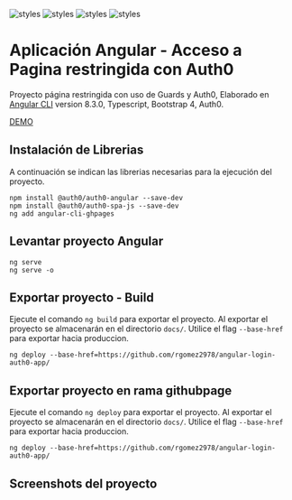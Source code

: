 ![styles](https://img.shields.io/badge/Angular-DD0031?style=for-the-badge&logo=angular&logoColor=white)
![styles](https://img.shields.io/badge/TypeScript-007ACC?style=for-the-badge&logo=typescript&logoColor=white)
![styles](https://img.shields.io/badge/Bootstrap-563D7C?style=for-the-badge&logo=bootstrap&logoColor=white)
![styles](https://img.shields.io/badge/Auth0-gray?style=for-the-badge&logo=json&logoColor=white)

# Aplicación Angular - Acceso a Pagina restringida con Auth0 

Proyecto página restringida con uso de Guards y Auth0, Elaborado en [Angular CLI](https://github.com/angular/angular-cli) version 8.3.0, Typescript, Bootstrap 4, Auth0.


[DEMO](https://github.com/rgomez2978/angular-login-auth0-app)

## Instalación de Librerias

A continuación se indican las librerias necesarias para la ejecución del proyecto.

    npm install @auth0/auth0-angular --save-dev
    npm install @auth0/auth0-spa-js --save-dev
    ng add angular-cli-ghpages


## Levantar proyecto Angular

    ng serve
    ng serve -o


## Exportar proyecto - Build

Ejecute el comando `ng build` para exportar el proyecto. Al exportar el proyecto se almacenarán en el directorio `docs/`. Utilice el flag `--base-href` para exportar hacia produccion.

    ng deploy --base-href=https://github.com/rgomez2978/angular-login-auth0-app/



## Exportar proyecto en rama githubpage

Ejecute el comando `ng deploy` para exportar el proyecto. Al exportar el proyecto se almacenarán en el directorio `docs/`. Utilice el flag `--base-href` para exportar hacia produccion.

    ng deploy --base-href=https://github.com/rgomez2978/angular-login-auth0-app/




## Screenshots del proyecto


